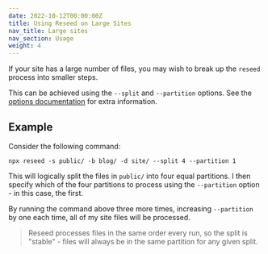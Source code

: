 ```yaml
---
date: 2022-10-12T00:00:00Z
title: Using Reseed on Large Sites
nav_title: Large sites
nav_section: Usage
weight: 4
---
```

If your site has a large number of files, you may wish to break up the `reseed` process into smaller steps.

This can be achieved using the `--split` and `--partition` options. See the [options documentation](/usage/#options) for extra information.

## Example

Consider the following command:

```shell
npx reseed -s public/ -b blog/ -d site/ --split 4 --partition 1
```

This will logically split the files in `public/` into four equal partitions. I then specify which of the four partitions to process using the `--partition` option - in this case, the first.

By running the command above three more times, increasing `--partition` by one each time, all of my site files will be processed.

> Reseed processes files in the same order every run, so the split is "stable" - files will always be in the same partition for any given split.